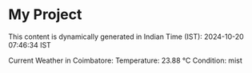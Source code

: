 # My Project

This content is dynamically generated in Indian Time (IST): 2024-10-20 07:46:34 IST


Current Weather in Coimbatore:
Temperature: 23.88 °C
Condition: mist
